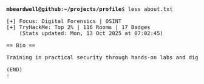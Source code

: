 <pre>

<strong>mbeardwell@github</strong>:<strong>~/projects/profile</strong>$ less about.txt

[+] Focus: Digital Forensics | OSINT
[+] TryHackMe: Top 2% | 116 Rooms | 17 Badges
    (Stats updated: Mon, 13 Oct 2025 at 07:02:45)

== Bio ==

Training in practical security through hands-on labs and digital investigations.

(END)
:
</pre>
